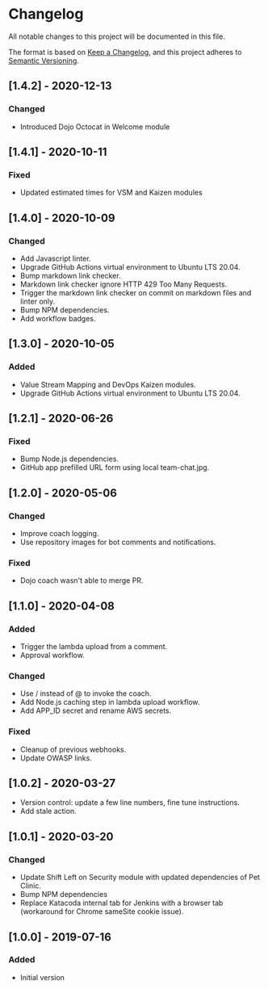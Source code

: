 # Changelog

All notable changes to this project will be documented in this file.

The format is based on [Keep a Changelog](https://keepachangelog.com/en/1.0.0/),
and this project adheres to [Semantic Versioning](https://semver.org/spec/v2.0.0.html).

## [1.4.2] - 2020-12-13

### Changed

- Introduced Dojo Octocat in Welcome module

## [1.4.1] - 2020-10-11

### Fixed

- Updated estimated times for VSM and Kaizen modules

## [1.4.0] - 2020-10-09

### Changed

- Add Javascript linter.
- Upgrade GitHub Actions virtual environment to Ubuntu LTS 20.04.
- Bump markdown link checker.
- Markdown link checker ignore HTTP 429 Too Many Requests.
- Trigger the markdown link checker on commit on markdown files and linter only.
- Bump NPM dependencies.
- Add workflow badges.

## [1.3.0] - 2020-10-05

### Added

- Value Stream Mapping and DevOps Kaizen modules.
- Upgrade GitHub Actions virtual environment to Ubuntu LTS 20.04.

## [1.2.1] - 2020-06-26

### Fixed

- Bump Node.js dependencies.
- GitHub app prefilled URL form using local team-chat.jpg.

## [1.2.0] - 2020-05-06

### Changed

- Improve coach logging.
- Use repository images for bot comments and notifications.

### Fixed

- Dojo coach wasn't able to merge PR.

## [1.1.0] - 2020-04-08

### Added

- Trigger the lambda upload from a comment.
- Approval workflow.

### Changed

- Use / instead of @ to invoke the coach.
- Add Node.js caching step in lambda upload workflow.
- Add APP_ID secret and rename AWS secrets.

### Fixed

- Cleanup of previous webhooks.
- Update OWASP links.

## [1.0.2] - 2020-03-27

- Version control: update a few line numbers, fine tune instructions.
- Add stale action.

## [1.0.1] - 2020-03-20

### Changed

- Update Shift Left on Security module with updated dependencies of Pet Clinic.
- Bump NPM dependencies
- Replace Katacoda internal tab for Jenkins with a browser tab (workaround for Chrome sameSite cookie issue).

## [1.0.0] - 2019-07-16

### Added

- Initial version
